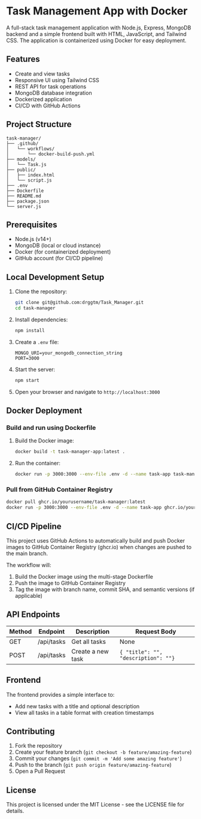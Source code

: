 # Task Management App with Docker

A full-stack task management application with Node.js, Express, MongoDB backend and a simple frontend built with HTML, JavaScript, and Tailwind CSS. The application is containerized using Docker for easy deployment.

## Features

- Create and view tasks
- Responsive UI using Tailwind CSS
- REST API for task operations
- MongoDB database integration
- Dockerized application
- CI/CD with GitHub Actions

## Project Structure

```
task-manager/
├── .github/
│   └── workflows/
│       └── docker-build-push.yml
├── models/
│   └── Task.js
├── public/
│   ├── index.html
│   └── script.js
├── .env
├── Dockerfile
├── README.md
├── package.json
└── server.js
```

## Prerequisites

- Node.js (v14+)
- MongoDB (local or cloud instance)
- Docker (for containerized deployment)
- GitHub account (for CI/CD pipeline)

## Local Development Setup

1. Clone the repository:
   ```bash
   git clone git@github.com:drggtm/Task_Manager.git
   cd task-manager
   ```

2. Install dependencies:
   ```bash
   npm install
   ```

3. Create a `.env` file:
   ```
   MONGO_URI=your_mongodb_connection_string
   PORT=3000
   ```

4. Start the server:
   ```bash
   npm start
   ```

5. Open your browser and navigate to `http://localhost:3000`

## Docker Deployment

### Build and run using Dockerfile

1. Build the Docker image:
   ```bash
   docker build -t task-manager-app:latest .
   ```

2. Run the container:
   ```bash
   docker run -p 3000:3000 --env-file .env -d --name task-app task-manager-app
   ```

### Pull from GitHub Container Registry

```bash
docker pull ghcr.io/yourusername/task-manager:latest
docker run -p 3000:3000 --env-file .env -d --name task-app ghcr.io/yourusername/task-manager:latest
```

## CI/CD Pipeline

This project uses GitHub Actions to automatically build and push Docker images to GitHub Container Registry (ghcr.io) when changes are pushed to the main branch.

The workflow will:
1. Build the Docker image using the multi-stage Dockerfile
2. Push the image to GitHub Container Registry
3. Tag the image with branch name, commit SHA, and semantic versions (if applicable)

## API Endpoints

| Method | Endpoint    | Description       | Request Body                        |
|--------|-------------|-------------------|-------------------------------------|
| GET    | /api/tasks  | Get all tasks     | None                                |
| POST   | /api/tasks  | Create a new task | `{ "title": "", "description": ""}` |

## Frontend

The frontend provides a simple interface to:
- Add new tasks with a title and optional description
- View all tasks in a table format with creation timestamps

## Contributing

1. Fork the repository
2. Create your feature branch (`git checkout -b feature/amazing-feature`)
3. Commit your changes (`git commit -m 'Add some amazing feature'`)
4. Push to the branch (`git push origin feature/amazing-feature`)
5. Open a Pull Request

## License

This project is licensed under the MIT License - see the LICENSE file for details.